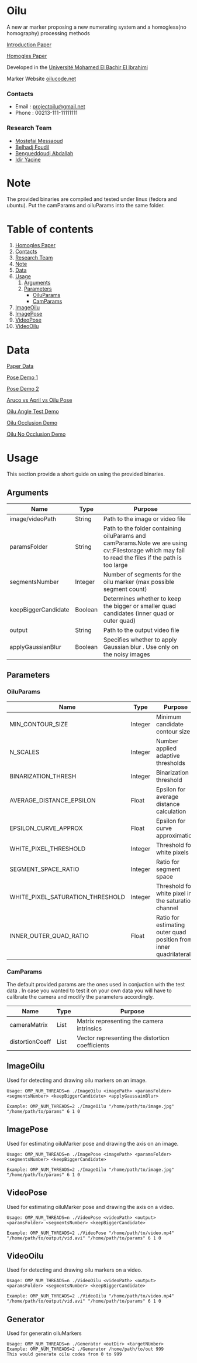 # Oilu
A new ar marker proposing a new numerating system and a homogless(no homography) processing methods

[Introduction Paper](https://publications.waset.org/10012229/oilu-tag-a-projective-invariant-fiducial-system)

[Homogles Paper](#)

Developed in the [Université Mohamed El Bachir El Ibrahimi](https://www.univ-bba.dz/)

Marker Website [oilucode.net](https://oilucode.net/)

### Contacts
- Email : projectoilu@gmail.net 
- Phone :  00213-111-11111111

### Research Team
- [Mostefai Messaoud](https://scholar.google.com/citations?user=HthK96IAAAAJ&hl=en)
- [Belhadj Foudil](https://scholar.google.com/citations?user=GB1_-gEAAAAJ&hl=fr)
- [Bengueddoudj Abdallah](https://scholar.google.com/citations?user=PxzaG5AAAAAJ&hl=fr)
- [Idir Yacine ](https://github.com/IDIRYACINE)

# Note
The provided binaries are compiled and tested under linux (fedora and ubuntu).
Put the camParams and oiluParams into the same folder.

# Table of contents
1. [Homogles Paper](#)
2. [Contacts](#contacts)
4. [Research Team](#research-team)
5. [Note](#note)
6. [Data](#data)
7. [Usage](#usage)
   1. [Arguments](#arguments)
   2. [Parameters](#parameters)
      - [OiluParams](#oiluparams)
      - [CamParams](#camparams)
8. [ImageOilu](#imageoilu)
9. [ImagePose](#imagepose)
10. [VideoPose](#videopose)
11. [VideoOilu](#videooilu)

# Data
[Paper Data](https://drive.google.com/drive/folders/1jdIsJ2OG1XgT6t2f4uxCFlXdlKXQPa6q)

[Pose Demo 1](https://drive.google.com/file/d/1gz_tGgsR1FlNWoWTlC-yBbE8_ZTysYXZ/view?usp=drive_link)

[Pose Demo 2](https://drive.google.com/file/d/1yCTPqHLpkWQg8QUTKmpBaSZAKYN2iZVJ/view?usp=drive_link)

[Aruco vs April vs Oilu Pose](https://drive.google.com/file/d/1yCTPqHLpkWQg8QUTKmpBaSZAKYN2iZVJ/view?usp=drive_link)

[Oilu Angle Test Demo](https://drive.google.com/file/d/196fuqixrlnn0MuhPN-Ywn9TtsfnzjlZR/view?usp=drive_link)

[Oilu Occlusion Demo](https://drive.google.com/file/d/138uIHtFZn6-kkMc-Hggc1AbqI7c-cdoT/view?usp=drive_link)

[Oilu No Occlusion Demo](https://drive.google.com/file/d/1r8d8QGxyI8b08BVkEPwoatB__vhOnpHG/view?usp=drive_link)

# Usage
This section provide a short guide on using the provided binaries.
## Arguments
<table>
  <thead>
    <tr>
      <th>Name</th>
      <th>Type</th>
      <th>Purpose</th>
    </tr>
  </thead>
  <tbody>
    <tr>
      <td>image/videoPath</td>
      <td>String</td>
      <td>Path to the image or video file</td>
    </tr>
    <tr>
      <td>paramsFolder</td>
      <td>String</td>
      <td>Path to the folder containing oiluParams and camParams.Note we are using cv::Filestorage which may fail to read the files if the path is too large</td>
    </tr>
    <tr>
      <td>segmentsNumber</td>
      <td>Integer</td>
      <td>Number of segments for the oilu marker (max possible segment count)</td>
    </tr>
    <tr>
      <td>keepBiggerCandidate</td>
      <td>Boolean</td>
      <td>Determines whether to keep the bigger or smaller quad candidates (inner quad or outer quad)</td>
    </tr>
    <tr>
      <td>output</td>
      <td>String</td>
      <td>Path to the output video file</td>
    </tr>
    <tr>
      <td>applyGaussianBlur</td>
      <td>Boolean</td>
      <td>Specifies whether to apply Gaussian blur . Use only on the noisy images</td>
    </tr>
  </tbody>
</table>

## Parameters
### OiluParams
<table>
  <thead>
    <tr>
      <th>Name</th>
      <th>Type</th>
      <th>Purpose</th>
    </tr>
  </thead>
  <tbody>
    <tr>
      <td>MIN_CONTOUR_SIZE</td>
      <td>Integer</td>
      <td>Minimum candidate contour size</td>
    </tr>
    <tr>
      <td>N_SCALES</td>
      <td>Integer</td>
      <td>Number applied adaptive thresholds</td>
    </tr>
    <tr>
      <td>BINARIZATION_THRESH</td>
      <td>Integer</td>
      <td>Binarization threshold</td>
    </tr>
    <tr>
      <td>AVERAGE_DISTANCE_EPSILON</td>
      <td>Float</td>
      <td>Epsilon for average distance calculation</td>
    </tr>
    <tr>
      <td>EPSILON_CURVE_APPROX</td>
      <td>Float</td>
      <td>Epsilon for curve approximation</td>
    </tr>
    <tr>
      <td>WHITE_PIXEL_THRESHOLD</td>
      <td>Integer</td>
      <td>Threshold for white pixels</td>
    </tr>
    <tr>
      <td>SEGMENT_SPACE_RATIO</td>
      <td>Integer</td>
      <td>Ratio for segment space</td>
    </tr>
    <tr>
      <td>WHITE_PIXEL_SATURATION_THRESHOLD</td>
      <td>Integer</td>
      <td>Threshold for white pixel in the saturation channel</td>
    </tr>
    <tr>
      <td>INNER_OUTER_QUAD_RATIO</td>
      <td>Float</td>
      <td>Ratio for estimating outer quad position from inner quadrilateral</td>
    </tr>
  </tbody>
</table>

### CamParams
The default provided params are the ones used in conjuction with the test data . In case you wanted to test it on your own data you will have to calibrate the camera and modify the parameters accordingly.
<table>
  <thead>
    <tr>
      <th>Name</th>
      <th>Type</th>
      <th>Purpose</th>
    </tr>
  </thead>
  <tbody>
    <tr>
      <td>cameraMatrix</td>
      <td>List</td>
      <td>Matrix representing the camera intrinsics</td>
    </tr>
    <tr>
      <td>distortionCoeff</td>
      <td>List</td>
      <td>Vector representing the distortion coefficients</td>
    </tr>
  </tbody>
</table>



## ImageOilu
Used for detecting and drawing oilu markers on an image.
```
Usage: OMP_NUM_THREADS=n ./ImageOilu <imagePath> <paramsFolder> <segmentsNumber> <keepBiggerCandidate> <applyGaussainBlur>
```
```
Example: OMP_NUM_THREADS=2 ./ImageOilu "/home/path/to/image.jpg" "/home/path/to/params" 6 1 0
```
## ImagePose
Used for estimating oiluMarker pose and drawing the axis on an image.
```
Usage: OMP_NUM_THREADS=n ./ImagePose <imagePath> <paramsFolder> <segmentsNumber> <keepBiggerCandidate>
```
```
Example: OMP_NUM_THREADS=2 ./ImageOilu "/home/path/to/image.jpg" "/home/path/to/params" 6 1 0
```
## VideoPose
Used for estimating oiluMarker pose and drawing the axis on a video.
```
Usage: OMP_NUM_THREADS=n ./VideoPose <videoPath> <output> <paramsFolder> <segmentsNumber> <keepBiggerCandidate>
```
```
Example: OMP_NUM_THREADS=2 ./VideoPose "/home/path/to/video.mp4" "/home/path/to/output/vid.avi" "/home/path/to/params" 6 1 0
```
## VideoOilu
Used for detecting and drawing oilu markers on a video.
```
Usage: OMP_NUM_THREADS=n ./VideoOilu <videoPath> <output> <paramsFolder> <segmentsNumber> <keepBiggerCandidate>
```
```
Example: OMP_NUM_THREADS=2 ./VideoOilu "/home/path/to/video.mp4" "/home/path/to/output/vid.avi" "/home/path/to/params" 6 1 0
```
## Generator
Used for generatin oiluMarkers 
```
Usage: OMP_NUM_THREADS=n ./Generator <outDir> <targetNUmber>
Example: OMP_NUM_THREADS=2 ./Generator /home/path/to/out 999
This would generate oilu codes from 0 to 999
```
